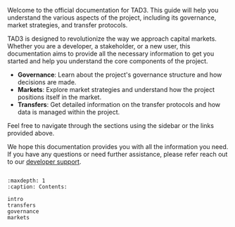 Welcome to the official documentation for TAD3. This guide will help you understand the various aspects of the project, including its governance, market strategies, and transfer protocols.

TAD3 is designed to revolutionize the way we approach capital markets. Whether you are a developer, a stakeholder, or a new user, this documentation aims to provide all the necessary information to get you started and help you understand the core components of the project.

- **Governance**: Learn about the project's governance structure and how decisions are made.
- **Markets**: Explore market strategies and understand how the project positions itself in the market.
- **Transfers**: Get detailed information on the transfer protocols and how data is managed within the project.

Feel free to navigate through the sections using the sidebar or the links provided above.

We hope this documentation provides you with all the information you need. If you have any questions or need further assistance, please refer reach out to our [developer support](mailto:support@blocktransfer.dev).

```{toctree}

:maxdepth: 1
:caption: Contents:

intro
transfers
governance
markets
```
